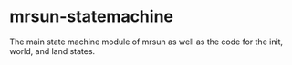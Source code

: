 # mrsun-statemachine

The main state machine module of mrsun as well as the code for the init, world, and land states.
